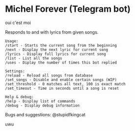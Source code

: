 # Michel Forever (Telegram bot)

oui c'est moi

Responds to and with lyrics from given songs.

```
Usage:
/start - Starts the current song from the beginning
/next - Display the next lyric for current song
/lyrics - Display full lyrics for current song
/list - List all the songs
/uses - Diplay the number of times this bot replied

Settings:
/reload - Reload all songs from database
/set_songs - Disable and enable certain songs (WIP)
/set_threshold - 0 matches all text, 100 is exact match
/set_timeout - Time in seconds until a song is reset

Help & debug:
/help - Display list of commands
/debug - Display debug information
```

Bugs and suggestions: @stupidfkingcat

uwu
